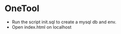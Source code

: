 # OneTool
 - Run the script init.sql to create a mysql db and env.
 - Open index.html on localhost 

